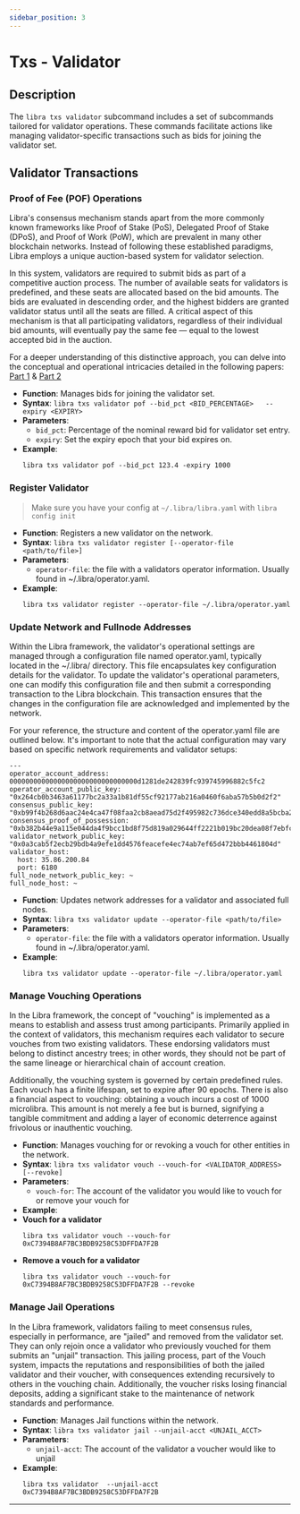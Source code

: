 ```yaml
---
sidebar_position: 3
---
```


# Txs - Validator

## Description
The `libra txs validator`  subcommand includes a set of subcommands tailored for validator operations. These commands facilitate actions like managing validator-specific transactions such as bids for joining the validator set.


## Validator Transactions 

### Proof of Fee (POF) Operations
Libra's consensus mechanism stands apart from the more commonly known frameworks like Proof of Stake (PoS), Delegated Proof of Stake (DPoS), and Proof of Work (PoW), which are prevalent in many other blockchain networks. Instead of following these established paradigms, Libra employs a unique auction-based system for validator selection.

In this system, validators are required to submit bids as part of a competitive auction process. The number of available seats for validators is predefined, and these seats are allocated based on the bid amounts. The bids are evaluated in descending order, and the highest bidders are granted validator status until all the seats are filled. A critical aspect of this mechanism is that all participating validators, regardless of their individual bid amounts, will eventually pay the same fee — equal to the lowest accepted bid in the auction.

For a deeper understanding of this distinctive approach, you can delve into the conceptual and operational intricacies detailed in the following papers: [Part 1](https://0l.network/2022/10/15/proof-of-fee-part-1/) & [Part 2](https://0l.network/2022/10/20/proof-of-fee-part-2-a-proposal/)


- **Function**: Manages bids for joining the validator set.
- **Syntax**: `libra txs validator pof --bid_pct <BID_PERCENTAGE>   --expiry <EXPIRY>`
- **Parameters**:
  - `bid_pct`: Percentage of the nominal reward bid for validator set entry.
  - `expiry`: Set the expiry epoch that your bid expires on.
- **Example**:
  ```
  libra txs validator pof --bid_pct 123.4 -expiry 1000
  ```

### Register Validator
> Make sure you have your config at `~/.libra/libra.yaml` with `libra config init`

- **Function**: Registers a new validator on the network.
- **Syntax**: `libra txs validator register [--operator-file <path/to/file>]`
- **Parameters**:
  - `operator-file`: the file with a validators operator information. Usually found in ~/.libra/operator.yaml.
- **Example**:
  ```
  libra txs validator register --operator-file ~/.libra/operator.yaml
  ```

### Update Network and Fullnode Addresses
Within the Libra framework, the validator's operational settings are managed through a configuration file named operator.yaml, typically located in the ~/.libra/ directory. This file encapsulates key configuration details for the validator. To update the validator's operational parameters, one can modify this configuration file and then submit a corresponding transaction to the Libra blockchain. This transaction ensures that the changes in the configuration file are acknowledged and implemented by the network.

For your reference, the structure and content of the operator.yaml file are outlined below. It's important to note that the actual configuration may vary based on specific network requirements and validator setups:

```
---
operator_account_address: 00000000000000000000000000000000d1281de242839fc939745996882c5fc2
operator_account_public_key: "0x264cb0b3463a61177bc2a33a1b81df55cf92177ab216a0460f6aba57b5b0d2f2"
consensus_public_key: "0xb99f4b268d6aac24e4ca47f08faa2cb8aead75d2f495982c736dce340edd8a5bcba2d052e23f135e0ccc13136be16e97"
consensus_proof_of_possession: "0xb382b44e9a115e044da4f9bcc1bd8f75d819a029644ff2221b019bc20dea08f7ebfc1ea47d3e1d4a0c44c4207865e972116ef75af121bb9baefed3fb8e71e98b540da60bbd0375e70dd8df24f9e85ed69bacac65a6b440dd476b27fdfdf5475fe"
validator_network_public_key: "0x0a3cab5f2ecb29bdb4a9efe1dd4576feacefe4ec74ab7ef65d472bbb4461804d"
validator_host:
  host: 35.86.200.84
  port: 6180
full_node_network_public_key: ~
full_node_host: ~

```

- **Function**: Updates network addresses for a validator and associated full nodes.
- **Syntax**: `libra txs validator update --operator-file <path/to/file>`
- **Parameters**:
  - `operator-file`: the file with a validators operator information. Usually found in ~/.libra/operator.yaml.
- **Example**:
  ```
  libra txs validator update --operator-file ~/.libra/operator.yaml
  ```

### Manage Vouching Operations
In the Libra framework, the concept of "vouching" is implemented as a means to establish and assess trust among participants. Primarily applied in the context of validators, this mechanism requires each validator to secure vouches from two existing validators. These endorsing validators must belong to distinct ancestry trees; in other words, they should not be part of the same lineage or hierarchical chain of account creation.

Additionally, the vouching system is governed by certain predefined rules. Each vouch has a finite lifespan, set to expire after 90 epochs. There is also a financial aspect to vouching: obtaining a vouch incurs a cost of 1000 microlibra. This amount is not merely a fee but is burned, signifying a tangible commitment and adding a layer of economic deterrence against frivolous or inauthentic vouching.

- **Function**: Manages vouching for or revoking a vouch for other entities in the network.
- **Syntax**: `libra txs validator vouch --vouch-for <VALIDATOR_ADDRESS> [--revoke]`
- **Parameters**: 
  - `vouch-for`: The account of the validator you would like to vouch for or remove your vouch for
- **Example**:
- **Vouch for a validator**
    ```
    libra txs validator vouch --vouch-for 0xC7394B8AF7BC3BDB9258C53DFFDA7F2B	 
    ```
- **Remove a vouch for a validator**
    ```
    libra txs validator vouch --vouch-for 0xC7394B8AF7BC3BDB9258C53DFFDA7F2B --revoke
    ```

### Manage Jail Operations
In the Libra framework, validators failing to meet consensus rules, especially in performance, are "jailed" and removed from the validator set. They can only rejoin once a validator who previously vouched for them submits an "unjail" transaction. This jailing process, part of the Vouch system, impacts the reputations and responsibilities of both the jailed validator and their voucher, with consequences extending recursively to others in the vouching chain. Additionally, the voucher risks losing financial deposits, adding a significant stake to the maintenance of network standards and performance.

- **Function**: Manages Jail functions within the network.
- **Syntax**: `libra txs validator jail --unjail-acct <UNJAIL_ACCT>`
- **Parameters**: 
  - `unjail-acct`: The account of the validator a voucher would like to unjail
- **Example**:
    ```
    libra txs validator  --unjail-acct 0xC7394B8AF7BC3BDB9258C53DFFDA7F2B	 
    ```

---
